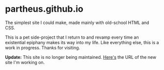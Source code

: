 # partheus.github.io

The simplest site I could make, made mainly with old-school HTML and CSS.

This is a pet side-project that I return to and revamp every time an existential epiphany makes its way into my life.
Like everything else, this is a work in progress. Thanks for visiting.

**Update:** This site is no longer being maintained. [Here's](https://parth.ninja) the URL of the new site I'm working on.
